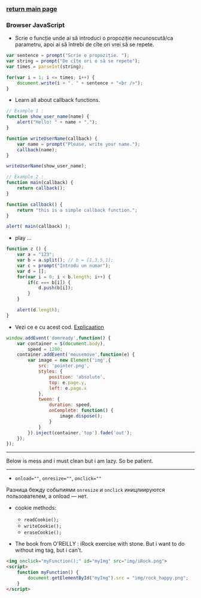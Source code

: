 ### [return main page](../README.md)

### Browser JavaScript

* Scrie o funcție unde ai să introduci o propoziție necunoscută/ca parametru, apoi ai să întrebi de cîte ori vrei să se repete.

```js
var sentence = prompt("Scrie o propoziție. ");
var string = prompt("De cîte ori o să se repete");
var times = parseInt(string);

for(var i = 1; i <= times; i++) {
	document.write(i + ". " + sentence + "<br />");
}
```

* Learn all about callback functions.

```js
// Example 1 :
function show_user_name(name) {
	alert("Hello! " + name + ".");
}

function writeUserName(callback) {
	var name = prompt("Please, write your name.");
	callback(name);
}

writeUserName(show_user_name);

// Example 2 :
function main(callback) {
	return callback();
}

function callback() {
	return "this is a simple callback function.";
}

alert( main(callback) );
```

* play ... 

```js
function z () {
	var a = "123";
	var b = a.split(); // b = [1,3,5,1];
	var c = prompt("Introdu un numar");
	var d = [];
	for(var i = 0; i < b.length; i++) {
		if(c === b[i]) {
			d.push(b[i]);
		}
	}

	alert(d.length);
}
```

* Vezi ce e cu acest cod. [Explicaation](https://davidwalsh.name/mouse-trailer-cursor)

```js
window.addEvent('domready',function() {
	var container = $(document.body),
		speed = 1200;
	container.addEvent('mousemove',function(e) {
		var image = new Element('img',{
			src: 'pointer.png',
			styles: {
				position: 'absolute',
				top: e.page.y,
				left: e.page.x
			},
			tween: {
				duration: speed,
				onComplete: function() {
					image.dispose();
				}
			}
		}).inject(container,'top').fade('out');
	});
});
```

-----------------------------------------------------------------------------------------------

Below is mess and i must clean but i am lazy. So be patient.

-----------------------------------------------------------------------------------------------

* `onload=""`, `onresize=""`, `onclick=""`

Разница бежду событиями `onresize` и `onclick` иницлиируются пользователем, а onload — нет.

* cookie methods:
	- `readCookie();`
	- `writeCookie();`
	- `eraseCookie();`

* The book from O'REILLY : iRock exercise with stone. But i want to do without img tag, but i can't.

```html
<img onclick="myFunction();" id="myImg" src="img/iRock.png">
<script>
	function myFunction() {
 		document.getElementById("myImg").src = "img/rock_happy.png";
	}
</script>
```